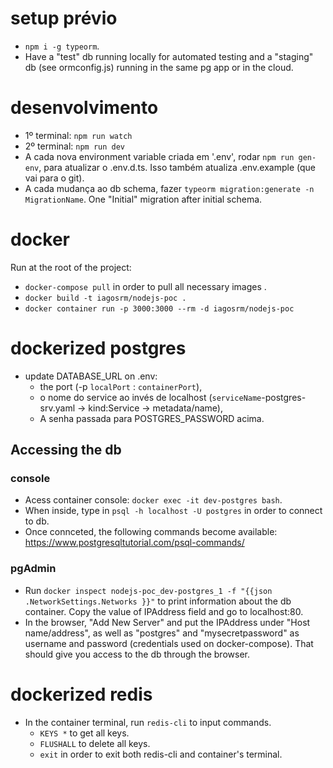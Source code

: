 # setup prévio

- `npm i -g typeorm`.
- Have a "test" db running locally for automated testing and a "staging" db (see ormconfig.js) running in the same pg app or in the cloud.

# desenvolvimento

- 1º terminal: `npm run watch`
- 2º terminal: `npm run dev`
- A cada nova environment variable criada em '.env', rodar `npm run gen-env`, para atualizar o .env.d.ts. Isso também atualiza .env.example (que vai para o git).
- A cada mudança ao db schema, fazer `typeorm migration:generate -n MigrationName`. One "Initial" migration after initial schema.

# docker

Run at the root of the project:

- `docker-compose pull` in order to pull all necessary images .
- `docker build -t iagosrm/nodejs-poc .`
- `docker container run -p 3000:3000 --rm -d iagosrm/nodejs-poc`

# dockerized postgres

- update DATABASE_URL on .env:
  - the port (-p `localPort` : `containerPort`),
  - o nome do service ao invés de localhost (`serviceName`-postgres-srv.yaml -> kind:Service -> metadata/name),
  - A senha passada para POSTGRES_PASSWORD acima.

## Accessing the db

### console

- Acess container console: `docker exec -it dev-postgres bash`.
- When inside, type in `psql -h localhost -U postgres` in order to connect to db.
- Once connceted, the following commands become available: https://www.postgresqltutorial.com/psql-commands/

### pgAdmin

- Run `docker inspect nodejs-poc_dev-postgres_1 -f "{{json .NetworkSettings.Networks }}"` to print information about the db container. Copy the value of IPAddress field and go to localhost:80.
- In the browser, "Add New Server" and put the IPAddress under "Host name/address", as well as "postgres" and "mysecretpassword" as username and password (credentials used on docker-compose).
  That should give you access to the db through the browser.

# dockerized redis

- In the container terminal, run `redis-cli` to input commands.
  - `KEYS *` to get all keys.
  - `FLUSHALL` to delete all keys.
  - `exit` in order to exit both redis-cli and container's terminal.
